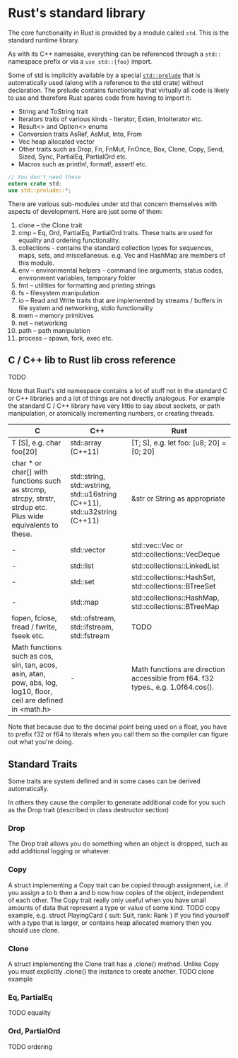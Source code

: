 # Rust's standard library

The core functionality in Rust is provided by a module called `std`. This is the standard runtime library.

As with its C++ namesake, everything can be referenced through a `std::` namespace prefix or via a `use std::{foo}` import.

Some of std is implicitly available by a special [`std::prelude`](https://doc.rust-lang.org/beta/std/prelude/) that is automatically used (along with a reference to the std crate) without declaration. The prelude contains functionality that virtually all code is likely to use and therefore Rust spares code from having to import it:

* String and ToString trait
* Iterators traits of various kinds - Iterator, Exten, IntoIterator etc.
* Result<> and Option<> enums
* Conversion traits AsRef, AsMut, Into, From
* Vec heap allocated vector
* Other traits such as Drop, Fn, FnMut, FnOnce, Box, Clone, Copy, Send, Sized, Sync, PartialEq, PartialOrd etc.
* Macros such as println!, format!, assert! etc.

```rust
// You don't need these
extern crate std;
use std::prelude::*;
```

There are various sub-modules under std that concern themselves with aspects of development. Here are just some of them:

1. clone – the Clone trait
2. cmp – Eq, Ord, PartialEq, PartialOrd traits. These traits are used for equality and ordering functionality.
3. collections - contains the standard collection types for sequences, maps, sets, and miscellaneous. e.g. Vec and HashMap are members of this module.
4. env – environmental helpers - command line arguments, status codes, environment variables, temporary folder
5. fmt – utilities for formatting and printing strings
6. fs - filesystem manipulation
7. io – Read and Write traits that are implemented by streams / buffers in file system and networking, stdio functionality
8. mem – memory primitives
9. net – networking
10. path – path manipulation
11. process – spawn, fork, exec etc.

## C / C++ lib to Rust lib cross reference

TODO

Note that Rust's std namespace contains a lot of stuff not in the standard C or C++ libraries and a lot of things are not directly analogous.
For example the standard C / C++ library have very little to say about sockets, or path manipulation, or atomically incrementing numbers, or creating threads.

C | C++ | Rust
--- | --- | ---
T [S], e.g. char foo[20] | std::array (C++11) | [T; S], e.g. let foo: [u8; 20] = [0; 20]
char * or char[] with functions such as strcmp, strcpy, strstr, strdup etc. Plus wide equivalents to these. | std::string, std::wstring, std::u16string (C++11), std::u32string (C++11) | &str or String as appropriate
- | std::vector | std::vec::Vec or std::collections::VecDeque
- | std::list | std::collections::LinkedList
- | std::set | std::collections::HashSet, std::collections::BTreeSet
- | std::map | std::collections::HashMap, std::collections::BTreeMap
fopen, fclose, fread / fwrite, fseek etc. | std::ofstream, std::ifstream, std::fstream | TODO
Math functions such as cos, sin, tan, acos, asin, atan, pow, abs, log, log10, floor, ceil are defined in <math.h> | - | Math functions are direction accessible from f64. f32 types., e.g. 1.0f64.cos().

Note that because due to the decimal point being used on a float, you have to prefix f32 or f64 to literals when you call them so the compiler can figure out what you're doing.

## Standard Traits

Some traits are system defined and in some cases can be derived automatically.

In others they cause the compiler to generate additional code for you such as the Drop trait (described in class destructor section)

### Drop
The Drop trait allows you do something when an object is dropped, such as add additional logging or whatever.

### Copy
A struct implementing a Copy trait can be copied through assignment, i.e. if you assign a to b then a and b now how copies of the object, independent of each other.
The Copy trait really only useful when you have small amounts of data that represent a type or value of some kind.
TODO copy example, e.g. struct PlayingCard { suit: Suit, rank: Rank }
If you find yourself with a type that is larger, or contains heap allocated memory then you should use clone.
### Clone
A struct implementing the Clone trait has a .clone() method. Unlike Copy you must explicitly .clone() the instance to create another.
TODO clone example
### Eq, PartialEq
TODO equality
### Ord, PartialOrd
TODO ordering
